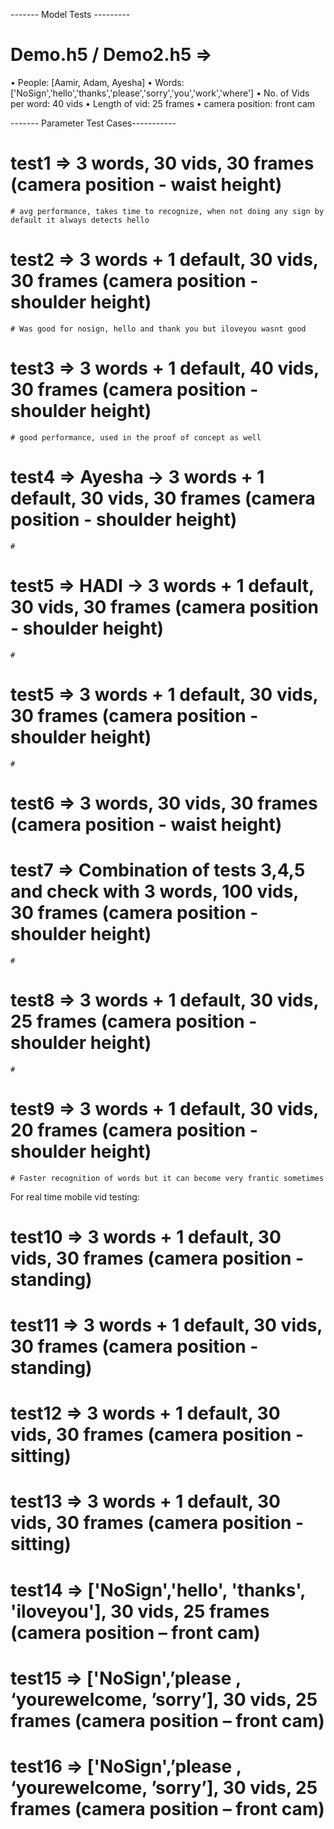 ------- Model Tests ---------

# Demo.h5 / Demo2.h5 => 
•	People: [Aamir, Adam, Ayesha]
•	Words: ['NoSign','hello','thanks','please','sorry','you','work','where'] 
•	No. of Vids per word: 40 vids
•	Length of vid: 25 frames
•	camera position: front cam


------- Parameter Test Cases-----------
# test1 => 3 words, 30 vids, 30 frames (camera position - waist height)
    # avg performance, takes time to recognize, when not doing any sign by default it always detects hello
    
# test2 => 3 words + 1 default, 30 vids, 30 frames  (camera position - shoulder height)
    # Was good for nosign, hello and thank you but iloveyou wasnt good

# test3 => 3 words + 1 default, 40 vids, 30 frames  (camera position - shoulder height)
    # good performance, used in the proof of concept as well

# test4 => Ayesha -> 3 words + 1 default, 30 vids, 30 frames (camera position - shoulder height)
    # 

# test5 => HADI -> 3 words + 1 default, 30 vids, 30 frames (camera position - shoulder height)
    # 

# test5 => 3 words + 1 default, 30 vids, 30 frames  (camera position - shoulder height)
    # 

# test6 => 3 words, 30 vids, 30 frames  (camera position - waist height)

# test7 => Combination of tests 3,4,5 and check with 3 words, 100 vids, 30 frames  (camera position - shoulder height)
    #
# test8 => 3 words + 1 default, 30 vids, 25 frames  (camera position - shoulder height)
    # 
# test9 => 3 words + 1 default, 30 vids, 20 frames  (camera position - shoulder height)
    # Faster recognition of words but it can become very frantic sometimes

For real time mobile vid testing:
# test10 => 3 words + 1 default, 30 vids, 30 frames  (camera position - standing)
 # test11 => 3 words + 1 default, 30 vids, 30 frames  (camera position - standing) 
# test12 => 3 words + 1 default, 30 vids, 30 frames  (camera position - sitting)
 # test13 => 3 words + 1 default, 30 vids, 30 frames  (camera position -sitting)

#  test14 => ['NoSign','hello', 'thanks', 'iloveyou'], 30 vids, 25 frames  (camera position – front cam)
#  test15 => ['NoSign',’please , ‘yourewelcome, ’sorry’], 30 vids, 25 frames  (camera position – front cam)
#  test16 => ['NoSign',’please , ‘yourewelcome, ’sorry’], 30 vids, 25 frames  (camera position – front cam)



